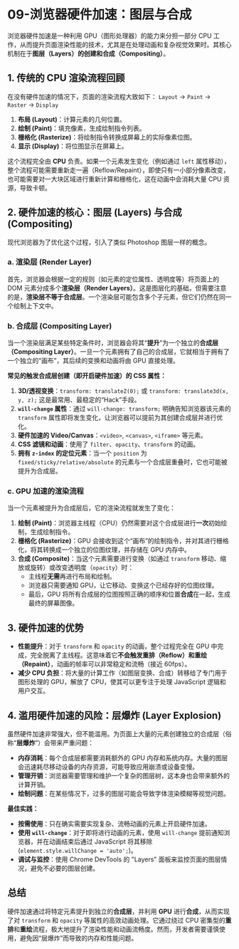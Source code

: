 # 09-浏览器硬件加速：图层与合成

浏览器硬件加速是一种利用 GPU（图形处理器）的能力来分担一部分 CPU 工作，从而提升页面渲染性能的技术，尤其是在处理动画和复杂视觉效果时。其核心机制在于**图层（Layers）**的创建和**合成（Compositing）**。

## 1. 传统的 CPU 渲染流程回顾

在没有硬件加速的情况下，页面的渲染流程大致如下：
`Layout` → `Paint` → `Raster` → `Display`
1.  **布局 (Layout)**：计算元素的几何位置。
2.  **绘制 (Paint)**：填充像素，生成绘制指令列表。
3.  **栅格化 (Rasterize)**：将绘制指令转换成屏幕上的实际像素位图。
4.  **显示 (Display)**：将位图显示在屏幕上。

这个流程完全由 **CPU** 负责。如果一个元素发生变化（例如通过 `left` 属性移动），整个流程可能需要重新走一遍（Reflow/Repaint），即使只有一小部分像素改变，也可能需要对一大块区域进行重新计算和栅格化，这在动画中会消耗大量 CPU 资源，导致卡顿。

## 2. 硬件加速的核心：图层 (Layers) 与合成 (Compositing)

现代浏览器为了优化这个过程，引入了类似 Photoshop 图层一样的概念。

### a. 渲染层 (Render Layer)

首先，浏览器会根据一定的规则（如元素的定位属性、透明度等）将页面上的 DOM 元素分成多个**渲染层（Render Layers）**。这是图层化的基础，但需要注意的是，**渲染层不等于合成层**。一个渲染层可能包含多个子元素，但它们仍然在同一个绘制上下文中。

### b. 合成层 (Compositing Layer)

当一个渲染层满足某些特定条件时，浏览器会将其“**提升**”为一个独立的**合成层（Compositing Layer）**。一旦一个元素拥有了自己的合成层，它就相当于拥有了一个独立的“画布”，其后续的变换和动画将由 GPU 直接处理。

**常见的触发合成层创建（即开启硬件加速）的 CSS 属性：**

1.  **3D/透视变换**：`transform: translateZ(0);` 或 `transform: translate3d(x, y, z);` 这是最常用、最稳定的“Hack”手段。
2.  **`will-change` 属性**：通过 `will-change: transform;` 明确告知浏览器该元素的 `transform` 属性即将发生变化，让浏览器可以提前为其创建合成层并进行优化。
3.  **硬件加速的 Video/Canvas**：`<video>`, `<canvas>`, `<iframe>` 等元素。
4.  **CSS 滤镜和动画**：使用了 `filter`、`opacity`、`transform` 的动画。
5.  **拥有 `z-index` 的定位元素**：当一个 `position` 为 `fixed/sticky/relative/absolute` 的元素与一个合成层重叠时，它也可能被提升为合成层。

### c. GPU 加速的渲染流程

当一个元素被提升为合成层后，它的渲染流程就发生了变化：

1.  **绘制 (Paint)**：浏览器主线程（CPU）仍然需要对这个合成层进行**一次**初始绘制，生成绘制指令。
2.  **栅格化 (Rasterize)**：GPU 会接收到这个“画布”的绘制指令，并对其进行栅格化，将其转换成一个独立的位图纹理，并存储在 GPU 内存中。
3.  **合成 (Composite)**：当这个元素需要进行变换（如通过 `transform` 移动、缩放或旋转）或改变透明度（`opacity`）时：
    *   主线程**无需**再进行布局和绘制。
    *   浏览器只需要通知 GPU，让它移动、变换这个已经存好的位图纹理。
    *   最后，GPU 将所有合成层的位图按照正确的顺序和位置**合成**在一起，生成最终的屏幕图像。

## 3. 硬件加速的优势

*   **性能提升**：对于 `transform` 和 `opacity` 的动画，整个过程完全在 GPU 中完成，完全脱离了主线程。这意味着它**不会触发重排（Reflow）和重绘（Repaint）**，动画的帧率可以非常稳定和流畅（接近 60fps）。
*   **减少 CPU 负担**：将大量的计算工作（如图层变换、合成）转移给了专门用于图形处理的 GPU，解放了 CPU，使其可以更专注于处理 JavaScript 逻辑和用户交互。

## 4. 滥用硬件加速的风险：层爆炸 (Layer Explosion)

虽然硬件加速非常强大，但不能滥用。为页面上大量的元素创建独立的合成层（俗称“**层爆炸**”）会带来严重问题：

*   **内存消耗**：每个合成层都需要消耗额外的 GPU 内存和系统内存。大量的图层会迅速耗尽移动设备的内存资源，可能导致应用崩溃或设备变慢。
*   **管理开销**：浏览器需要管理和维护一个复杂的图层树，这本身也会带来额外的计算开销。
*   **绘制问题**：在某些情况下，过多的图层可能会导致字体渲染模糊等视觉问题。

**最佳实践：**
*   **按需使用**：只在确实需要实现复杂、流畅动画的元素上开启硬件加速。
*   **使用 `will-change`**：对于即将进行动画的元素，使用 `will-change` 提前通知浏览器，并在动画结束后通过 JavaScript 将其移除 (`element.style.willChange = 'auto';`)。
*   **调试与监控**：使用 Chrome DevTools 的 "Layers" 面板来监控页面的图层情况，避免不必要的图层创建。

## 总结

硬件加速通过将特定元素提升到独立的**合成层**，并利用 **GPU** 进行**合成**，从而实现了对 `transform` 和 `opacity` 等属性的高效动画处理。它通过绕过 CPU 密集型的**重排**和**重绘**流程，极大地提升了渲染性能和动画流畅度。然而，开发者需要谨慎使用，避免因“层爆炸”而导致的内存和性能问题。
